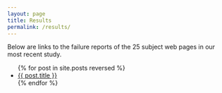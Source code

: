 ```yaml
---
layout: page
title: Results
permalink: /results/
---
```


<p>Below are links to the failure reports of the 25 subject web pages in our most recent study.</p>
  <ul class="post-list">
    {% for post in site.posts reversed %}
      <li>
        <!-- <span class="post-meta">{{ post.date | date: "%b %-d, %Y" }}</span> -->
        <a class="post-link" href="{{ post.url | prepend: site.baseurl }}">{{ post.title }}</a>
      </li>
    {% endfor %}
  </ul>
